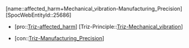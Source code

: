 ﻿---
type: TrizContradiction
aliases:
- affected_harm+Mechanical_vibration-Manufacturing_Precision
license: CC BY-SA 4.0
copyright: https://github.com/SpocWeb
IsDeleted: false
IsReadOnly: false
Confidential: public
tags: 
- Triz/Contradiction
---
[name::affected_harm+Mechanical_vibration-Manufacturing_Precision]
[SpocWebEntityId::25686]
+ [pro::[Triz-affected_harm](tech/Triz/Parameter/Triz-affected_harm.md)]
[Triz-Principle::[Triz-Mechanical_vibration](tech/Triz/Principle/Triz-Mechanical_vibration.md)]
- [con::[Triz-Manufacturing_Precision](tech/Triz/Parameter/Triz-Manufacturing_Precision.md)]

